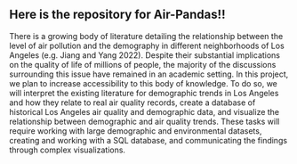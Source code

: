 ## Here is the repository for Air-Pandas!!

There is a growing body of literature detailing the relationship between the level of air pollution and the demography in different neighborhoods of Los Angeles (e.g. Jiang and Yang 2022). Despite their substantial implications on the quality of life of millions of people, the majority of the discussions surrounding this issue have remained in an academic setting. In this project, we plan to increase accessibility to this body of knowledge. To do so, we will interpret the existing literature for demographic trends in Los Angeles and how they relate to real air quality records, create a database of historical Los Angeles air quality and demographic data, and visualize the relationship between demographic and air quality trends. These tasks will require working with large demographic and environmental datasets, creating and working with a SQL database, and communicating the findings through complex visualizations.
